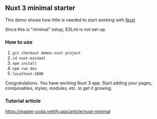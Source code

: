## Nuxt 3 minimal starter
This demo shows how little is needed to start working with [Nuxt](https://nuxt.com/)

Since this is "minimal" setup, ESLint is not set-up.

### How to use
1. `git checkout demos-nuxt project`
2. `cd nuxt-minimal`
3. `npm install`
4. `npm run dev` 
5. `localhost:3000` 

Congratulations. You have working Nuxt 3 app. Start adding your pages, composables, styles, modules, etc. to get it growing.

### Tutorial article
https://master-coda.netlify.app/article/nuxt-minimal
